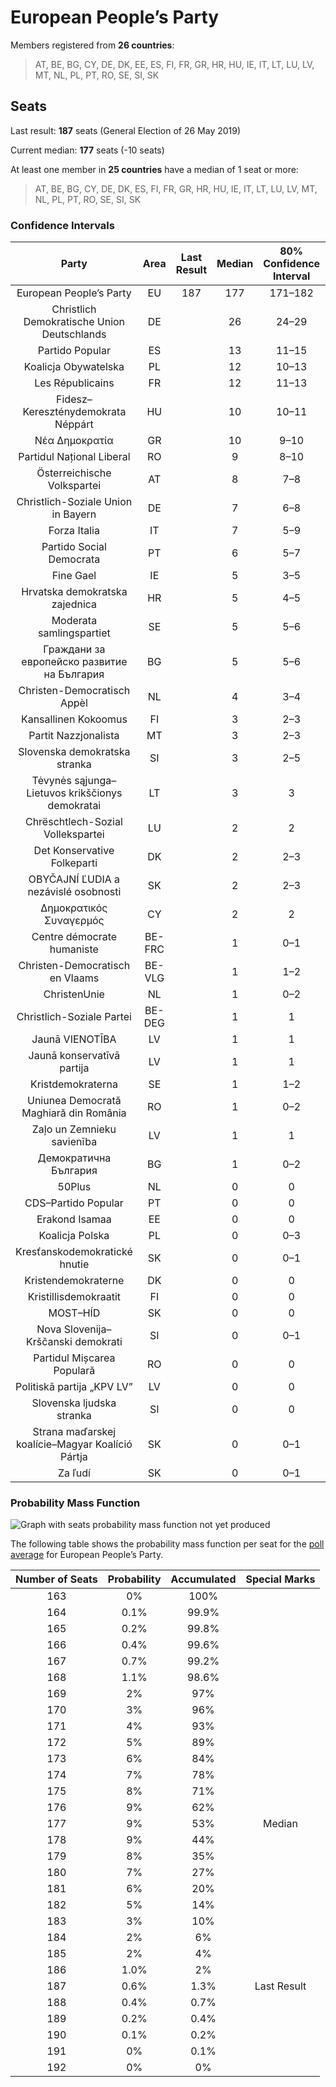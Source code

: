 # European People’s Party

Members registered from **26 countries**:

> AT, BE, BG, CY, DE, DK, EE, ES, FI, FR, GR, HR, HU, IE, IT, LT, LU, LV, MT, NL, PL, PT, RO, SE, SI, SK

## Seats

Last result: **187** seats (General Election of 26 May 2019)

Current median: **177** seats (-10 seats)

At least one member in **25 countries** have a median of 1 seat or more:

> AT, BE, BG, CY, DE, DK, ES, FI, FR, GR, HR, HU, IE, IT, LT, LU, LV, MT, NL, PL, PT, RO, SE, SI, SK

### Confidence Intervals

| Party | Area | Last Result | Median | 80% Confidence Interval | 90% Confidence Interval | 95% Confidence Interval | 99% Confidence Interval |
|:-----:|:----:|:-----------:|:------:|:-----------------------:|:-----------------------:|:-----------------------:|:-----------------------:|
| European People’s Party | EU | 187 | 177 | 171–182 | 170–184 | 168–185 | 166–188 |
| Christlich Demokratische Union Deutschlands | DE | | 26 | 24–29 | 23–29 | 23–29 | 22–31 |
| Partido Popular | ES | | 13 | 11–15 | 10–15 | 10–15 | 9–16 |
| Koalicja Obywatelska | PL | | 12 | 10–13 | 10–13 | 10–14 | 9–14 |
| Les Républicains | FR | | 12 | 11–13 | 10–14 | 10–14 | 10–14 |
| Fidesz–Kereszténydemokrata Néppárt | HU | | 10 | 10–11 | 10–12 | 9–12 | 9–12 |
| Νέα Δημοκρατία | GR | | 10 | 9–10 | 9–10 | 9–10 | 9–11 |
| Partidul Național Liberal | RO | | 9 | 8–10 | 8–10 | 8–11 | 7–11 |
| Österreichische Volkspartei | AT | | 8 | 7–8 | 7–9 | 7–9 | 6–9 |
| Christlich-Soziale Union in Bayern | DE | | 7 | 6–8 | 6–8 | 6–10 | 6–10 |
| Forza Italia | IT | | 7 | 5–9 | 5–9 | 5–10 | 4–11 |
| Partido Social Democrata | PT | | 6 | 5–7 | 5–7 | 5–7 | 5–7 |
| Fine Gael | IE | | 5 | 3–5 | 3–5 | 3–5 | 3–5 |
| Hrvatska demokratska zajednica | HR | | 5 | 4–5 | 4–6 | 4–6 | 4–6 |
| Moderata samlingspartiet | SE | | 5 | 5–6 | 4–6 | 4–6 | 4–6 |
| Граждани за европейско развитие на България | BG | | 5 | 5–6 | 5–6 | 4–6 | 4–6 |
| Christen-Democratisch Appèl | NL | | 4 | 3–4 | 3–5 | 3–5 | 3–5 |
| Kansallinen Kokoomus | FI | | 3 | 2–3 | 2–3 | 2–3 | 2–3 |
| Partit Nazzjonalista | MT | | 3 | 2–3 | 2–3 | 2–3 | 2–3 |
| Slovenska demokratska stranka | SI | | 3 | 2–5 | 2–5 | 2–5 | 2–5 |
| Tėvynės sąjunga–Lietuvos krikščionys demokratai | LT | | 3 | 3 | 3 | 2–3 | 2–4 |
| Chrëschtlech-Sozial Vollekspartei | LU | | 2 | 2 | 2 | 2 | 2–3 |
| Det Konservative Folkeparti | DK | | 2 | 2–3 | 2–3 | 2–3 | 2–3 |
| OBYČAJNÍ ĽUDIA a nezávislé osobnosti | SK | | 2 | 2–3 | 1–3 | 1–3 | 1–3 |
| Δημοκρατικός Συναγερμός | CY | | 2 | 2 | 2 | 2 | 1–2 |
| Centre démocrate humaniste | BE-FRC | | 1 | 0–1 | 0–1 | 0–1 | 0–1 |
| Christen-Democratisch en Vlaams | BE-VLG | | 1 | 1–2 | 1–2 | 1–2 | 1–2 |
| ChristenUnie | NL | | 1 | 0–2 | 0–2 | 0–2 | 0–2 |
| Christlich-Soziale Partei | BE-DEG | | 1 | 1 | 1 | 1 | 1 |
| Jaunā VIENOTĪBA | LV | | 1 | 1 | 1 | 1 | 0–1 |
| Jaunā konservatīvā partija | LV | | 1 | 1 | 1 | 1 | 1 |
| Kristdemokraterna | SE | | 1 | 1–2 | 1–2 | 0–2 | 0–2 |
| Uniunea Democrată Maghiară din România | RO | | 1 | 0–2 | 0–2 | 0–2 | 0–2 |
| Zaļo un Zemnieku savienība | LV | | 1 | 1 | 1 | 1 | 1 |
| Демократична България | BG | | 1 | 0–2 | 0–2 | 0–2 | 0–2 |
| 50Plus | NL | | 0 | 0 | 0–1 | 0–1 | 0–1 |
| CDS–Partido Popular | PT | | 0 | 0 | 0 | 0 | 0–1 |
| Erakond Isamaa | EE | | 0 | 0 | 0 | 0 | 0 |
| Koalicja Polska | PL | | 0 | 0–3 | 0–3 | 0–4 | 0–4 |
| Kresťanskodemokratické hnutie | SK | | 0 | 0–1 | 0–1 | 0–1 | 0–1 |
| Kristendemokraterne | DK | | 0 | 0 | 0 | 0 | 0 |
| Kristillisdemokraatit | FI | | 0 | 0 | 0 | 0 | 0 |
| MOST–HÍD | SK | | 0 | 0 | 0 | 0 | 0 |
| Nova Slovenija–Krščanski demokrati | SI | | 0 | 0–1 | 0–1 | 0–1 | 0–1 |
| Partidul Mișcarea Populară | RO | | 0 | 0 | 0 | 0 | 0 |
| Politiskā partija „KPV LV” | LV | | 0 | 0 | 0 | 0 | 0 |
| Slovenska ljudska stranka | SI | | 0 | 0 | 0 | 0 | 0 |
| Strana maďarskej koalície–Magyar Koalíció Pártja | SK | | 0 | 0–1 | 0–1 | 0–1 | 0–1 |
| Za ľudí | SK | | 0 | 0–1 | 0–1 | 0–1 | 0–1 |

### Probability Mass Function

![Graph with seats probability mass function not yet produced](average-2021-02-28-seats-pmf-europeanpeople’sparty.png "Seats Probability Mass Function")

The following table shows the probability mass function per seat for the [poll average](average-2021-02-28.html) for European People’s Party.

| Number of Seats | Probability | Accumulated | Special Marks |
|:---------------:|:-----------:|:-----------:|:-------------:|
| 163 | 0% | 100% |  |
| 164 | 0.1% | 99.9% |  |
| 165 | 0.2% | 99.8% |  |
| 166 | 0.4% | 99.6% |  |
| 167 | 0.7% | 99.2% |  |
| 168 | 1.1% | 98.6% |  |
| 169 | 2% | 97% |  |
| 170 | 3% | 96% |  |
| 171 | 4% | 93% |  |
| 172 | 5% | 89% |  |
| 173 | 6% | 84% |  |
| 174 | 7% | 78% |  |
| 175 | 8% | 71% |  |
| 176 | 9% | 62% |  |
| 177 | 9% | 53% | Median |
| 178 | 9% | 44% |  |
| 179 | 8% | 35% |  |
| 180 | 7% | 27% |  |
| 181 | 6% | 20% |  |
| 182 | 5% | 14% |  |
| 183 | 3% | 10% |  |
| 184 | 2% | 6% |  |
| 185 | 2% | 4% |  |
| 186 | 1.0% | 2% |  |
| 187 | 0.6% | 1.3% | Last Result |
| 188 | 0.4% | 0.7% |  |
| 189 | 0.2% | 0.4% |  |
| 190 | 0.1% | 0.2% |  |
| 191 | 0% | 0.1% |  |
| 192 | 0% | 0% |  |


